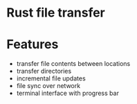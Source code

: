 # Rust file transfer

# Features
- transfer file contents between locations
- transfer directories
- incremental file updates
- file sync over network
- terminal interface with progress bar

